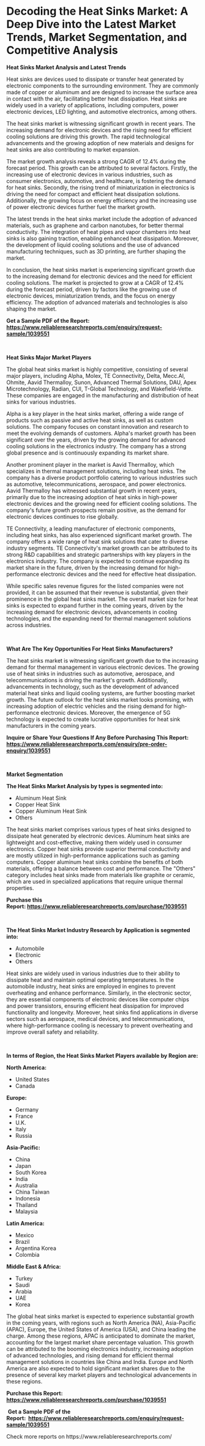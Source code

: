 <p><h1>Decoding the Heat Sinks Market: A Deep Dive into the Latest Market Trends, Market Segmentation, and Competitive Analysis</h1></p><p><strong>Heat Sinks Market Analysis and Latest Trends</strong></p>
<p><p>Heat sinks are devices used to dissipate or transfer heat generated by electronic components to the surrounding environment. They are commonly made of copper or aluminum and are designed to increase the surface area in contact with the air, facilitating better heat dissipation. Heat sinks are widely used in a variety of applications, including computers, power electronic devices, LED lighting, and automotive electronics, among others.</p><p>The heat sinks market is witnessing significant growth in recent years. The increasing demand for electronic devices and the rising need for efficient cooling solutions are driving this growth. The rapid technological advancements and the growing adoption of new materials and designs for heat sinks are also contributing to market expansion.</p><p>The market growth analysis reveals a strong CAGR of 12.4% during the forecast period. This growth can be attributed to several factors. Firstly, the increasing use of electronic devices in various industries, such as consumer electronics, automotive, and healthcare, is fostering the demand for heat sinks. Secondly, the rising trend of miniaturization in electronics is driving the need for compact and efficient heat dissipation solutions. Additionally, the growing focus on energy efficiency and the increasing use of power electronic devices further fuel the market growth.</p><p>The latest trends in the heat sinks market include the adoption of advanced materials, such as graphene and carbon nanotubes, for better thermal conductivity. The integration of heat pipes and vapor chambers into heat sinks is also gaining traction, enabling enhanced heat dissipation. Moreover, the development of liquid cooling solutions and the use of advanced manufacturing techniques, such as 3D printing, are further shaping the market.</p><p>In conclusion, the heat sinks market is experiencing significant growth due to the increasing demand for electronic devices and the need for efficient cooling solutions. The market is projected to grow at a CAGR of 12.4% during the forecast period, driven by factors like the growing use of electronic devices, miniaturization trends, and the focus on energy efficiency. The adoption of advanced materials and technologies is also shaping the market.</p></p>
<p><strong>Get a Sample PDF of the Report:&nbsp; <a href="https://www.reliableresearchreports.com/enquiry/request-sample/1039551">https://www.reliableresearchreports.com/enquiry/request-sample/1039551</a></strong></p>
<p>&nbsp;</p>
<p><strong>Heat Sinks Major Market Players</strong></p>
<p><p>The global heat sinks market is highly competitive, consisting of several major players, including Alpha, Molex, TE Connectivity, Delta, Mecc.Al, Ohmite, Aavid Thermalloy, Sunon, Advanced Thermal Solutions, DAU, Apex Microtechnology, Radian, CUI, T-Global Technology, and Wakefield-Vette. These companies are engaged in the manufacturing and distribution of heat sinks for various industries.</p><p>Alpha is a key player in the heat sinks market, offering a wide range of products such as passive and active heat sinks, as well as custom solutions. The company focuses on constant innovation and research to meet the evolving demands of customers. Alpha's market growth has been significant over the years, driven by the growing demand for advanced cooling solutions in the electronics industry. The company has a strong global presence and is continuously expanding its market share.</p><p>Another prominent player in the market is Aavid Thermalloy, which specializes in thermal management solutions, including heat sinks. The company has a diverse product portfolio catering to various industries such as automotive, telecommunications, aerospace, and power electronics. Aavid Thermalloy has witnessed substantial growth in recent years, primarily due to the increasing adoption of heat sinks in high-power electronic devices and the growing need for efficient cooling solutions. The company's future growth prospects remain positive, as the demand for electronic devices continues to rise globally.</p><p>TE Connectivity, a leading manufacturer of electronic components, including heat sinks, has also experienced significant market growth. The company offers a wide range of heat sink solutions that cater to diverse industry segments. TE Connectivity's market growth can be attributed to its strong R&D capabilities and strategic partnerships with key players in the electronics industry. The company is expected to continue expanding its market share in the future, driven by the increasing demand for high-performance electronic devices and the need for effective heat dissipation.</p><p>While specific sales revenue figures for the listed companies were not provided, it can be assumed that their revenue is substantial, given their prominence in the global heat sinks market. The overall market size for heat sinks is expected to expand further in the coming years, driven by the increasing demand for electronic devices, advancements in cooling technologies, and the expanding need for thermal management solutions across industries.</p></p>
<p>&nbsp;</p>
<p><strong>What Are The Key Opportunities For Heat Sinks Manufacturers?</strong></p>
<p><p>The heat sinks market is witnessing significant growth due to the increasing demand for thermal management in various electronic devices. The growing use of heat sinks in industries such as automotive, aerospace, and telecommunications is driving the market's growth. Additionally, advancements in technology, such as the development of advanced material heat sinks and liquid cooling systems, are further boosting market growth. The future outlook for the heat sinks market looks promising, with increasing adoption of electric vehicles and the rising demand for high-performance electronic devices. Moreover, the emergence of 5G technology is expected to create lucrative opportunities for heat sink manufacturers in the coming years.</p></p>
<p><strong>Inquire or Share Your Questions If Any Before Purchasing This Report: <a href="https://www.reliableresearchreports.com/enquiry/pre-order-enquiry/1039551">https://www.reliableresearchreports.com/enquiry/pre-order-enquiry/1039551</a></strong></p>
<p>&nbsp;</p>
<p><strong>Market Segmentation</strong></p>
<p><strong>The Heat Sinks Market Analysis by types is segmented into:</strong></p>
<p><ul><li>Aluminum Heat Sink</li><li>Copper Heat Sink</li><li>Copper Aluminum Heat Sink</li><li>Others</li></ul></p>
<p><p>The heat sinks market comprises various types of heat sinks designed to dissipate heat generated by electronic devices. Aluminum heat sinks are lightweight and cost-effective, making them widely used in consumer electronics. Copper heat sinks provide superior thermal conductivity and are mostly utilized in high-performance applications such as gaming computers. Copper aluminum heat sinks combine the benefits of both materials, offering a balance between cost and performance. The "Others" category includes heat sinks made from materials like graphite or ceramic, which are used in specialized applications that require unique thermal properties.</p></p>
<p><strong>Purchase this Report:&nbsp;<a href="https://www.reliableresearchreports.com/purchase/1039551">https://www.reliableresearchreports.com/purchase/1039551</a></strong></p>
<p>&nbsp;</p>
<p><strong>The Heat Sinks Market Industry Research by Application is segmented into:</strong></p>
<p><ul><li>Automobile</li><li>Electronic</li><li>Others</li></ul></p>
<p><p>Heat sinks are widely used in various industries due to their ability to dissipate heat and maintain optimal operating temperatures. In the automobile industry, heat sinks are employed in engines to prevent overheating and enhance performance. Similarly, in the electronic sector, they are essential components of electronic devices like computer chips and power transistors, ensuring efficient heat dissipation for improved functionality and longevity. Moreover, heat sinks find applications in diverse sectors such as aerospace, medical devices, and telecommunications, where high-performance cooling is necessary to prevent overheating and improve overall safety and reliability.</p></p>
<p>&nbsp;</p>
<p><strong>In terms of Region, the Heat Sinks Market Players available by Region are:</strong></p>
<p>
    <p> <strong> North America: </strong>
        <ul>
            <li>United States</li>
            <li>Canada</li>
        </ul>
        </p> 
    <p> <strong> Europe: </strong>
        <ul>
            <li>Germany</li>
            <li>France</li>
            <li>U.K.</li>
            <li>Italy</li>
            <li>Russia</li>
        </ul>
        </p> 
    <p> <strong> Asia-Pacific: </strong>
        <ul>
            <li>China</li>
            <li>Japan</li>
            <li>South Korea</li>
            <li>India</li>
            <li>Australia</li>
            <li>China Taiwan</li>
            <li>Indonesia</li>
            <li>Thailand</li>
            <li>Malaysia</li>
        </ul>
        </p> 
    <p> <strong> Latin America: </strong>
        <ul>
            <li>Mexico</li>
            <li>Brazil</li>
            <li>Argentina Korea</li>
            <li>Colombia</li>
        </ul>
        </p> 
    <p> <strong> Middle East & Africa: </strong>
        <ul>
            <li>Turkey</li>
            <li>Saudi</li>
            <li>Arabia</li>
            <li>UAE</li>
            <li>Korea</li>
        </ul>
    </p>
    </p>
<p><p>The global heat sinks market is expected to experience substantial growth in the coming years, with regions such as North America (NA), Asia-Pacific (APAC), Europe, the United States of America (USA), and China leading the charge. Among these regions, APAC is anticipated to dominate the market, accounting for the largest market share percentage valuation. This growth can be attributed to the booming electronics industry, increasing adoption of advanced technologies, and rising demand for efficient thermal management solutions in countries like China and India. Europe and North America are also expected to hold significant market shares due to the presence of several key market players and technological advancements in these regions.</p></p>
<p><strong>Purchase this Report: <a href="https://www.reliableresearchreports.com/purchase/1039551">https://www.reliableresearchreports.com/purchase/1039551</a></strong></p>
<p>&nbsp;<strong>Get a Sample PDF of the Report:&nbsp;&nbsp;<a href="https://www.reliableresearchreports.com/enquiry/request-sample/1039551">https://www.reliableresearchreports.com/enquiry/request-sample/1039551</a></strong></p>
<p><strong></strong></p>
<p>Check more reports on https://www.reliableresearchreports.com/</p>